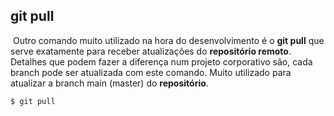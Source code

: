 ## git pull

​	Outro comando muito utilizado na hora do desenvolvimento é o **git pull** que serve exatamente para receber atualizações do **repositório remoto**. Detalhes que podem fazer a diferença num projeto corporativo são, cada branch pode ser atualizada com este comando. Muito utilizado para atualizar a branch main (master) do **repositório**.

```
$ git pull
```

